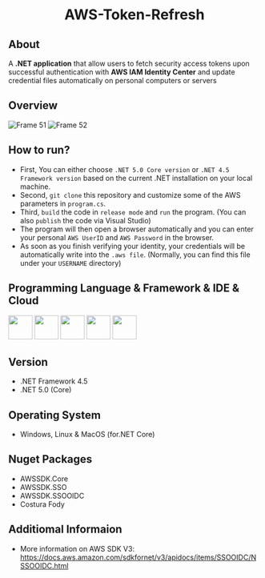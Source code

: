 <h1 align="center">AWS-Token-Refresh</h1> 



## About

A **.NET application** that allow users to fetch security access tokens upon successful authentication with **AWS IAM Identity Center** and update credential files automatically on personal computers or servers

## Overview

![Frame 51](https://user-images.githubusercontent.com/65143821/232867783-5f4ff23d-a686-4a37-8d01-f49859a31a39.png)
![Frame 52](https://user-images.githubusercontent.com/65143821/232867837-fbe9b868-58b6-49e5-b309-908e8053a25a.png)

## How to run?


- First, You can either choose `.NET 5.0 Core version` or `.NET 4.5 Framework version` based on the current .NET installation on your local machine.
- Second, `git clone` this repository and customize some of the AWS parameters in `program.cs`.
- Third, `build` the code in `release mode` and `run` the program. (You can also `publish` the code via Visual Studio)
- The program will then open a browser automatically and you can enter your personal `AWS UserID` and `AWS Password` in the browser. 
- As soon as you finish verifying your identity, your credentials will be automatically write into the `.aws file`. (Normally, you can find this file under your `USERNAME` directory)

## Programming Language & Framework & IDE & Cloud

<img src="https://cdn.jsdelivr.net/gh/devicons/devicon/icons/csharp/csharp-original.svg" width=48px height=48px/> <img src="https://cdn.jsdelivr.net/gh/devicons/devicon/icons/dot-net/dot-net-plain-wordmark.svg" width=48px height=48px/> <img src="https://cdn.jsdelivr.net/gh/devicons/devicon/icons/dotnetcore/dotnetcore-original.svg" width=48px height=48px/>  <img src="https://cdn.jsdelivr.net/gh/devicons/devicon/icons/visualstudio/visualstudio-plain.svg" width=48px height=48px/>  <img src="https://user-images.githubusercontent.com/65143821/143433804-723b67d0-54b9-45eb-b7b4-8fedb454bc4b.png" width=48px height=48px/>

## Version
- .NET Framework 4.5
- .NET 5.0 (Core)

## Operating System
- Windows, Linux & MacOS (for.NET Core)

## Nuget Packages

- AWSSDK.Core
- AWSSDK.SSO
- AWSSDK.SSOOIDC
- Costura Fody

## Additiomal Informaion
- More information on AWS SDK V3: https://docs.aws.amazon.com/sdkfornet/v3/apidocs/items/SSOOIDC/NSSOOIDC.html
